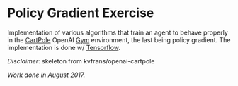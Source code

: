 # Policy Gradient Exercise

Implementation of various algorithms that train an agent to behave properly
in the [CartPole](https://github.com/openai/gym/wiki/CartPole-v0) OpenAI
[Gym](https://github.com/openai/gym) environment, the last being policy gradient.
The implementation is done w/ [Tensorflow](https://www.tensorflow.org/).

*Disclaimer*: skeleton from kvfrans/openai-cartpole

*Work done in August 2017.*
